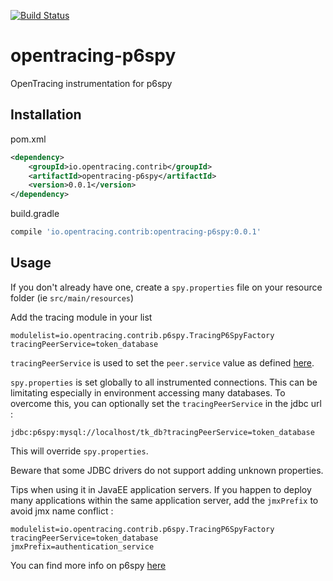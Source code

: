 [![Build Status](https://travis-ci.org/hypnoce/opentracing-p6spy.svg?branch=master)](https://travis-ci.org/hypnoce/opentracing-p6spy)

# opentracing-p6spy
OpenTracing instrumentation for p6spy

## Installation

pom.xml
```xml
<dependency>
    <groupId>io.opentracing.contrib</groupId>
    <artifactId>opentracing-p6spy</artifactId>
    <version>0.0.1</version>
</dependency>
```

build.gradle
```groovy
compile 'io.opentracing.contrib:opentracing-p6spy:0.0.1'
```

## Usage
If you don't already have one, create a `spy.properties` file on your resource folder (ie `src/main/resources`)

Add the tracing module in your list
```properties
modulelist=io.opentracing.contrib.p6spy.TracingP6SpyFactory
tracingPeerService=token_database
```
`tracingPeerService` is used to set the `peer.service` value as defined [here](https://github.com/opentracing/specification/blob/master/semantic_conventions.md).

`spy.properties` is set globally to all instrumented connections. This can be limitating especially in environment accessing many databases.
To overcome this, you can optionally set the `tracingPeerService` in the jdbc url : 
```
jdbc:p6spy:mysql://localhost/tk_db?tracingPeerService=token_database
```
This will override `spy.properties`.

Beware that some JDBC drivers do not support adding unknown properties.

Tips when using it in JavaEE application servers. If you happen to deploy many applications within the same application server, add the `jmxPrefix` to avoid jmx name conflict :
```properties
modulelist=io.opentracing.contrib.p6spy.TracingP6SpyFactory
tracingPeerService=token_database
jmxPrefix=authentication_service
``` 

You can find more info on p6spy [here](https://github.com/p6spy/p6spy)